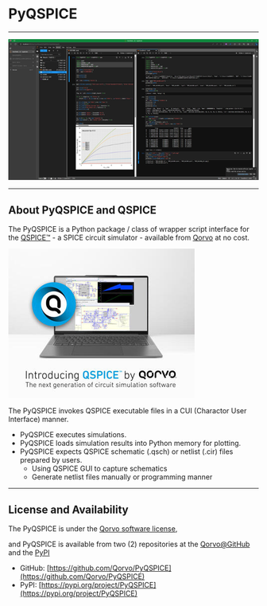 # PyQSPICE

***

![Screen Shot](images/SS.png)

***

## About PyQSPICE and QSPICE

The PyQSPICE is a Python package / class of wrapper script interface for the [QSPICE™](https://www.qorvo.com/design-hub/design-tools/interactive/qspice) - a SPICE circuit simulator - available from [Qorvo](qorvo.com) at no cost.

![QSPICE](images/QSPICE.jpg)

The PyQSPICE invokes QSPICE executable files in a CUI (Charactor User Interface) manner.

* PyQSPICE executes simulations.
* PyQSPICE loads simulation results into Python memory for plotting.
* PyQSPICE expects QSPICE schematic (.qsch) or netlist (.cir) files prepared by users.
    * Using QSPICE GUI to capture schematics
    * Generate netlist files manually or programming manner

***

## License and Availability

The PyQSPICE is under the [Qorvo software license](https://github.com/Qorvo/PyQSPICE/blob/13ae6387ef4619cf605c854739218b3d24db69d2/LICENSE),

and PyQSPICE is available from two (2) repositories at the [Qorvo@GitHub](https://github.com/Qorvo) and the [PyPI](https://pypi.org) 
* GitHub:  [https://github.com/Qorvo/PyQSPICE](https://github.com/Qorvo/PyQSPICE)
* PyPI:  [https://pypi.org/project/PyQSPICE](https://pypi.org/project/PyQSPICE)

